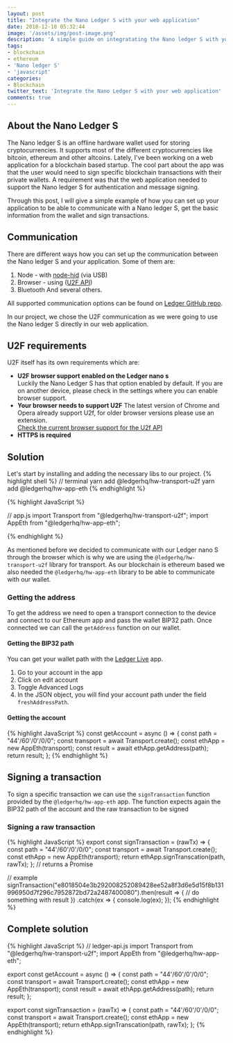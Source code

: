 ```yaml
---
layout: post
title: "Integrate the Nano Ledger S with your web application"
date: 2018-12-18 05:32:44
image: '/assets/img/post-image.png'
description: 'A simple guide on integratating the Nano ledger S with your web application'
tags:
- blockchain 
- ethereum 
- 'Nano ledger S'
- 'javascript'
categories:
- Blockchain
twitter_text: 'Integrate the Nano Ledger S with your web application'
comments: true
---
```


##  About the Nano Ledger S
The Nano ledger S is an offline hardware wallet used for storing cryptocurrencies. It supports most of the different cryptocurrencies like bitcoin, ethereum and other altcoins. Lately, I've been working on a web application for a blockchain based startup. The cool part about the app was that the user would need to sign specific blockchain transactions with their private wallets. A requirement was that the web application needed to support the Nano ledger S for authentication and message signing.

Through this post, I will give a simple example of how you can set up your application to be able to communicate with a Nano ledger S, get the basic information from the wallet and sign transactions.

##  Communication
There are different ways how you can set up the communication between the Nano ledger S and your application. 
Some of them are:
1. Node - with <a href="https://github.com/node-hid/node-hid" target="_blank">node-hid</a> (via USB)
2. Browser - using (<a href="https://github.com/grantila/u2f-api" target="_blank">U2F API</a>)
3. Bluetooth
And several others.

All supported communication options can be found on <a href="https://github.com/LedgerHQ/ledgerjs" target="_blank">Ledger GitHub repo</a>.

In our project, we chose the U2F communication as we were going to use the Nano ledger S directly in our web application.

##  U2F requirements
U2F itself has its own requirements which are:
- **U2F browser support enabled on the Ledger nano s**  
  Luckily the Nano Ledger S has that option enabled by default. If you are on another device, please check in the settings where you can enable browser support.    
- **Your browser needs to support U2F**
  The latest version of Chrome and Opera already support U2f, for older browser versions please use an extension.  
  <a href="https://caniuse.com/#search=u2f" target="_blank">Check the current browser support for the U2f API</a>
- **HTTPS is required**

## Solution
Let's start by installing and adding the necessary libs to our project.
{% highlight shell %}
// terminal
yarn add @ledgerhq/hw-transport-u2f
yarn add @ledgerhq/hw-app-eth
{% endhighlight %}

{% highlight JavaScript %}

// app.js
import Transport from "@ledgerhq/hw-transport-u2f";
import AppEth from "@ledgerhq/hw-app-eth";

{% endhighlight %}

As mentioned before we decided to communicate with our Ledger nano S through the browser which is why we are using the `@ledgerhq/hw-transport-u2f` library for transport. As our blockchain is ethereum based we also needed the `@ledgerhq/hw-app-eth` library to be able to communicate with our wallet.

### Getting the address
To get the address we need to open a transport connection to the device and connect to our Ethereum app and pass the wallet BIP32 path. Once connected we can call the `getAddress` function on our wallet.

#### Getting the BIP32 path
You can get your wallet path with the <a href="https://www.ledger.com/pages/ledger-live" target="_blank">Ledger Live</a> app.

1. Go to your account in the app
2. Click on edit account
3. Toggle Advanced Logs
4. In the JSON object, you will find your account path under the field `freshAddressPath`.

#### Getting the account
{% highlight JavaScript %}
const getAccount = async () => {
  const path = "44'/60'/0'/0/0";
  const transport = await Transport.create();
  const ethApp = new AppEth(transport);
  const result = await ethApp.getAddress(path);
  return result;
};
{% endhighlight %}

## Signing a transaction
To sign a specific transaction we can use the `signTransaction` function provided by the `@ledgerhq/hw-app-eth` app. The function expects again the BIP32 path of the account and the raw transaction to be signed

### Signing a raw transaction
{% highlight JavaScript %}
export const signTransaction = (rawTx) => {
  const path = "44'/60'/0'/0/0";
  const transport = await Transport.create();
  const ethApp = new AppEth(transport);
  return ethApp.signTranscation(path, rawTx);
}; // returns a Promise

// example
signTransaction("e8018504e3b292008252089428ee52a8f3d6e5d15f8b131996950d7f296c7952872bd72a2487400080").then(result => {
  // do something with result
})
.catch(ex => {
  console.log(ex);
});
{% endhighlight %}

## Complete solution
{% highlight JavaScript %}
// ledger-api.js
import Transport from "@ledgerhq/hw-transport-u2f";
import AppEth from "@ledgerhq/hw-app-eth";

export const getAccount = async () => {
  const path = "44'/60'/0'/0/0";
  const transport = await Transport.create();
  const ethApp = new AppEth(transport);
  const result = await ethApp.getAddress(path);
  return result;
};

export const signTransaction = (rawTx) => {
  const path = "44'/60'/0'/0/0";
  const transport = await Transport.create();
  const ethApp = new AppEth(transport);
  return ethApp.signTranscation(path, rawTx);
};
{% endhighlight %}
